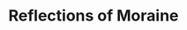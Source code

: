 ---
layout: product
product_id: 1491349405758
id: 1491349405758
title: Reflections of Moraine
body_html: >-
  <p>Taken at Moraine Lake during the summer of 2018.</p>

  <p>The very first view of Moraine Lake as you arrive. It’s incredible that places like this exist and we all get see them.</p>

  <p> </p>
vendor: Connell McCarthy
product_type: Posters, Prints, & Visual Artwork
created_at: 2018-10-13T21:02:03-04:00
handle: reflections-of-moraine
updated_at: 2022-06-27T13:52:04-04:00
published_at: 2018-08-22T19:38:24-04:00
template_suffix: ""
status: active
published_scope: global
tags: Batch 02, lake, mountain, mountains, Print, Trees, water
admin_graphql_api_id: gid://shopify/Product/1491349405758
variants:
  - id: 39577160581182
    product_id: 1491349405758
    title: 8x10” / Full Colour
    price: "35.00"
    sku: CM-PP-B2-11-XXS-FC
    position: 1
    inventory_policy: continue
    compare_at_price: null
    fulfillment_service: manual
    inventory_management: shopify
    option1: 8x10”
    option2: Full Colour
    option3: null
    created_at: 2021-09-01T14:28:57-04:00
    updated_at: 2022-02-07T16:01:18-05:00
    taxable: true
    barcode: ""
    grams: 208
    image_id: 6301675126846
    weight: 0.208
    weight_unit: kg
    inventory_item_id: 41671601225790
    inventory_quantity: 100
    old_inventory_quantity: 100
    requires_shipping: true
    admin_graphql_api_id: gid://shopify/ProductVariant/39577160581182
  - id: 39577160613950
    product_id: 1491349405758
    title: 8x10” / Black & White
    price: "35.00"
    sku: CM-PP-B2-11-XXS-BW
    position: 2
    inventory_policy: continue
    compare_at_price: null
    fulfillment_service: manual
    inventory_management: shopify
    option1: 8x10”
    option2: Black & White
    option3: null
    created_at: 2021-09-01T14:28:57-04:00
    updated_at: 2022-02-07T16:01:17-05:00
    taxable: true
    barcode: ""
    grams: 208
    image_id: 6301674733630
    weight: 0.208
    weight_unit: kg
    inventory_item_id: 41671601258558
    inventory_quantity: 100
    old_inventory_quantity: 100
    requires_shipping: true
    admin_graphql_api_id: gid://shopify/ProductVariant/39577160613950
  - id: 39577160646718
    product_id: 1491349405758
    title: 8.5x11” / Full Colour
    price: "35.00"
    sku: CM-PP-B2-11-XS-FC
    position: 3
    inventory_policy: continue
    compare_at_price: null
    fulfillment_service: manual
    inventory_management: shopify
    option1: 8.5x11”
    option2: Full Colour
    option3: null
    created_at: 2021-09-01T14:28:57-04:00
    updated_at: 2022-02-07T16:01:15-05:00
    taxable: true
    barcode: ""
    grams: 208
    image_id: 6301675126846
    weight: 0.208
    weight_unit: kg
    inventory_item_id: 41671601291326
    inventory_quantity: 100
    old_inventory_quantity: 100
    requires_shipping: true
    admin_graphql_api_id: gid://shopify/ProductVariant/39577160646718
  - id: 39577160679486
    product_id: 1491349405758
    title: 8.5x11” / Black & White
    price: "35.00"
    sku: CM-PP-B2-11-XS-BW
    position: 4
    inventory_policy: continue
    compare_at_price: null
    fulfillment_service: manual
    inventory_management: shopify
    option1: 8.5x11”
    option2: Black & White
    option3: null
    created_at: 2021-09-01T14:28:57-04:00
    updated_at: 2022-02-07T16:01:22-05:00
    taxable: true
    barcode: ""
    grams: 208
    image_id: 6301674733630
    weight: 0.208
    weight_unit: kg
    inventory_item_id: 41671601324094
    inventory_quantity: 100
    old_inventory_quantity: 100
    requires_shipping: true
    admin_graphql_api_id: gid://shopify/ProductVariant/39577160679486
  - id: 39577160712254
    product_id: 1491349405758
    title: 13x19” / Full Colour
    price: "40.00"
    sku: CM-PP-B2-11-S-FC
    position: 5
    inventory_policy: continue
    compare_at_price: null
    fulfillment_service: manual
    inventory_management: shopify
    option1: 13x19”
    option2: Full Colour
    option3: null
    created_at: 2021-09-01T14:28:57-04:00
    updated_at: 2022-02-07T16:01:21-05:00
    taxable: true
    barcode: ""
    grams: 208
    image_id: 6301675126846
    weight: 0.208
    weight_unit: kg
    inventory_item_id: 41671601356862
    inventory_quantity: 100
    old_inventory_quantity: 100
    requires_shipping: true
    admin_graphql_api_id: gid://shopify/ProductVariant/39577160712254
  - id: 39577160745022
    product_id: 1491349405758
    title: 13x19” / Black & White
    price: "40.00"
    sku: CM-PP-B2-11-S-BW
    position: 6
    inventory_policy: continue
    compare_at_price: null
    fulfillment_service: manual
    inventory_management: shopify
    option1: 13x19”
    option2: Black & White
    option3: null
    created_at: 2021-09-01T14:28:57-04:00
    updated_at: 2022-02-07T16:01:20-05:00
    taxable: true
    barcode: ""
    grams: 208
    image_id: 6301674733630
    weight: 0.208
    weight_unit: kg
    inventory_item_id: 41671601389630
    inventory_quantity: 100
    old_inventory_quantity: 100
    requires_shipping: true
    admin_graphql_api_id: gid://shopify/ProductVariant/39577160745022
  - id: 39577160777790
    product_id: 1491349405758
    title: 16x20” / Full Colour
    price: "50.00"
    sku: CM-PP-B2-11-M-FC
    position: 7
    inventory_policy: continue
    compare_at_price: null
    fulfillment_service: manual
    inventory_management: shopify
    option1: 16x20”
    option2: Full Colour
    option3: null
    created_at: 2021-09-01T14:28:57-04:00
    updated_at: 2022-02-07T16:01:20-05:00
    taxable: true
    barcode: ""
    grams: 208
    image_id: 6301675126846
    weight: 0.208
    weight_unit: kg
    inventory_item_id: 41671601422398
    inventory_quantity: 100
    old_inventory_quantity: 100
    requires_shipping: true
    admin_graphql_api_id: gid://shopify/ProductVariant/39577160777790
  - id: 39577160810558
    product_id: 1491349405758
    title: 16x20” / Black & White
    price: "50.00"
    sku: CM-PP-B2-11-M-BW
    position: 8
    inventory_policy: continue
    compare_at_price: null
    fulfillment_service: manual
    inventory_management: shopify
    option1: 16x20”
    option2: Black & White
    option3: null
    created_at: 2021-09-01T14:28:57-04:00
    updated_at: 2022-02-07T16:01:21-05:00
    taxable: true
    barcode: ""
    grams: 208
    image_id: 6301674733630
    weight: 0.208
    weight_unit: kg
    inventory_item_id: 41671601455166
    inventory_quantity: 100
    old_inventory_quantity: 100
    requires_shipping: true
    admin_graphql_api_id: gid://shopify/ProductVariant/39577160810558
  - id: 39577160843326
    product_id: 1491349405758
    title: 20x24” / Full Colour
    price: "60.00"
    sku: CM-PP-B2-11-L-FC
    position: 9
    inventory_policy: continue
    compare_at_price: null
    fulfillment_service: manual
    inventory_management: shopify
    option1: 20x24”
    option2: Full Colour
    option3: null
    created_at: 2021-09-01T14:28:57-04:00
    updated_at: 2022-02-07T16:01:20-05:00
    taxable: true
    barcode: ""
    grams: 208
    image_id: 6301675126846
    weight: 0.208
    weight_unit: kg
    inventory_item_id: 41671601487934
    inventory_quantity: 100
    old_inventory_quantity: 100
    requires_shipping: true
    admin_graphql_api_id: gid://shopify/ProductVariant/39577160843326
  - id: 39577160876094
    product_id: 1491349405758
    title: 20x24” / Black & White
    price: "60.00"
    sku: CM-PP-B2-11-L-BW
    position: 10
    inventory_policy: continue
    compare_at_price: null
    fulfillment_service: manual
    inventory_management: shopify
    option1: 20x24”
    option2: Black & White
    option3: null
    created_at: 2021-09-01T14:28:57-04:00
    updated_at: 2022-02-07T16:01:26-05:00
    taxable: true
    barcode: ""
    grams: 208
    image_id: 6301674733630
    weight: 0.208
    weight_unit: kg
    inventory_item_id: 41671601520702
    inventory_quantity: 100
    old_inventory_quantity: 100
    requires_shipping: true
    admin_graphql_api_id: gid://shopify/ProductVariant/39577160876094
  - id: 39577160908862
    product_id: 1491349405758
    title: 20x30” / Full Colour
    price: "70.00"
    sku: CM-PP-B2-11-XL-FC
    position: 11
    inventory_policy: continue
    compare_at_price: null
    fulfillment_service: manual
    inventory_management: shopify
    option1: 20x30”
    option2: Full Colour
    option3: null
    created_at: 2021-09-01T14:28:57-04:00
    updated_at: 2022-02-07T16:01:25-05:00
    taxable: true
    barcode: ""
    grams: 208
    image_id: 6301675126846
    weight: 0.208
    weight_unit: kg
    inventory_item_id: 41671601553470
    inventory_quantity: 100
    old_inventory_quantity: 100
    requires_shipping: true
    admin_graphql_api_id: gid://shopify/ProductVariant/39577160908862
  - id: 39577160941630
    product_id: 1491349405758
    title: 20x30” / Black & White
    price: "70.00"
    sku: CM-PP-B2-11-XL-BW
    position: 12
    inventory_policy: continue
    compare_at_price: null
    fulfillment_service: manual
    inventory_management: shopify
    option1: 20x30”
    option2: Black & White
    option3: null
    created_at: 2021-09-01T14:28:57-04:00
    updated_at: 2022-02-07T16:01:25-05:00
    taxable: true
    barcode: ""
    grams: 208
    image_id: 6301674733630
    weight: 0.208
    weight_unit: kg
    inventory_item_id: 41671601586238
    inventory_quantity: 100
    old_inventory_quantity: 100
    requires_shipping: true
    admin_graphql_api_id: gid://shopify/ProductVariant/39577160941630
  - id: 39577160974398
    product_id: 1491349405758
    title: 24x36” / Full Colour
    price: "90.00"
    sku: CM-PP-B2-11-XXL-FC
    position: 13
    inventory_policy: continue
    compare_at_price: null
    fulfillment_service: manual
    inventory_management: shopify
    option1: 24x36”
    option2: Full Colour
    option3: null
    created_at: 2021-09-01T14:28:57-04:00
    updated_at: 2022-02-07T16:01:25-05:00
    taxable: true
    barcode: ""
    grams: 208
    image_id: 6301675126846
    weight: 0.208
    weight_unit: kg
    inventory_item_id: 41671601619006
    inventory_quantity: 100
    old_inventory_quantity: 100
    requires_shipping: true
    admin_graphql_api_id: gid://shopify/ProductVariant/39577160974398
  - id: 39577161007166
    product_id: 1491349405758
    title: 24x36” / Black & White
    price: "90.00"
    sku: CM-PP-B2-11-XXL-BW
    position: 14
    inventory_policy: continue
    compare_at_price: null
    fulfillment_service: manual
    inventory_management: shopify
    option1: 24x36”
    option2: Black & White
    option3: null
    created_at: 2021-09-01T14:28:57-04:00
    updated_at: 2022-02-07T16:01:31-05:00
    taxable: true
    barcode: ""
    grams: 208
    image_id: 6301674733630
    weight: 0.208
    weight_unit: kg
    inventory_item_id: 41671601651774
    inventory_quantity: 100
    old_inventory_quantity: 100
    requires_shipping: true
    admin_graphql_api_id: gid://shopify/ProductVariant/39577161007166
  - id: 39577161039934
    product_id: 1491349405758
    title: 30x40” / Full Colour
    price: "100.00"
    sku: CM-PP-B2-11-XXXL-FC
    position: 15
    inventory_policy: continue
    compare_at_price: null
    fulfillment_service: manual
    inventory_management: shopify
    option1: 30x40”
    option2: Full Colour
    option3: null
    created_at: 2021-09-01T14:28:57-04:00
    updated_at: 2022-02-07T16:01:30-05:00
    taxable: true
    barcode: ""
    grams: 208
    image_id: 6301675126846
    weight: 0.208
    weight_unit: kg
    inventory_item_id: 41671601684542
    inventory_quantity: 100
    old_inventory_quantity: 100
    requires_shipping: true
    admin_graphql_api_id: gid://shopify/ProductVariant/39577161039934
  - id: 39577161072702
    product_id: 1491349405758
    title: 30x40” / Black & White
    price: "100.00"
    sku: CM-PP-B2-11-XXXL-BW
    position: 16
    inventory_policy: continue
    compare_at_price: null
    fulfillment_service: manual
    inventory_management: shopify
    option1: 30x40”
    option2: Black & White
    option3: null
    created_at: 2021-09-01T14:28:57-04:00
    updated_at: 2022-02-07T16:01:31-05:00
    taxable: true
    barcode: ""
    grams: 208
    image_id: 6301674733630
    weight: 0.208
    weight_unit: kg
    inventory_item_id: 41671601717310
    inventory_quantity: 100
    old_inventory_quantity: 100
    requires_shipping: true
    admin_graphql_api_id: gid://shopify/ProductVariant/39577161072702
options:
  - id: 2045814505534
    product_id: 1491349405758
    name: Size
    position: 1
    values:
      - 8x10”
      - 8.5x11”
      - 13x19”
      - 16x20”
      - 20x24”
      - 20x30”
      - 24x36”
      - 30x40”
  - id: 8589997473854
    product_id: 1491349405758
    name: Color
    position: 2
    values:
      - Full Colour
      - Black & White
images:
  - id: 6301675126846
    product_id: 1491349405758
    position: 1
    created_at: 2019-03-17T13:03:45-04:00
    updated_at: 2019-10-20T18:44:17-04:00
    alt: null
    width: 1000
    height: 1500
    src: https://cdn.shopify.com/s/files/1/1624/2355/products/Print-Shot---Dark-Background-_Reflections-of-Moraine-2019.jpg?v=1571611457
    variant_ids:
      - 39577160581182
      - 39577160646718
      - 39577160712254
      - 39577160777790
      - 39577160843326
      - 39577160908862
      - 39577160974398
      - 39577161039934
    admin_graphql_api_id: gid://shopify/ProductImage/6301675126846
  - id: 6301674733630
    product_id: 1491349405758
    position: 2
    created_at: 2019-03-17T13:03:44-04:00
    updated_at: 2019-10-20T18:44:17-04:00
    alt: null
    width: 1000
    height: 1500
    src: https://cdn.shopify.com/s/files/1/1624/2355/products/Print-Shot---Dark-Background-_Reflections-of-Moraine-2019_-B_W.jpg?v=1571611457
    variant_ids:
      - 39577160613950
      - 39577160679486
      - 39577160745022
      - 39577160810558
      - 39577160876094
      - 39577160941630
      - 39577161007166
      - 39577161072702
    admin_graphql_api_id: gid://shopify/ProductImage/6301674733630
  - id: 28230249644094
    product_id: 1491349405758
    position: 3
    created_at: 2021-05-04T20:34:48-04:00
    updated_at: 2021-05-04T20:34:48-04:00
    alt: null
    width: 2000
    height: 1800
    src: https://cdn.shopify.com/s/files/1/1624/2355/products/PAR_02_0001_74691c3f-7f56-4198-8680-d3d953410d60.png?v=1620174888
    variant_ids: []
    admin_graphql_api_id: gid://shopify/ProductImage/28230249644094
image:
  id: 6301675126846
  product_id: 1491349405758
  position: 1
  created_at: 2019-03-17T13:03:45-04:00
  updated_at: 2019-10-20T18:44:17-04:00
  alt: null
  width: 1000
  height: 1500
  src: https://cdn.shopify.com/s/files/1/1624/2355/products/Print-Shot---Dark-Background-_Reflections-of-Moraine-2019.jpg?v=1571611457
  variant_ids:
    - 39577160581182
    - 39577160646718
    - 39577160712254
    - 39577160777790
    - 39577160843326
    - 39577160908862
    - 39577160974398
    - 39577161039934
  admin_graphql_api_id: gid://shopify/ProductImage/6301675126846

---